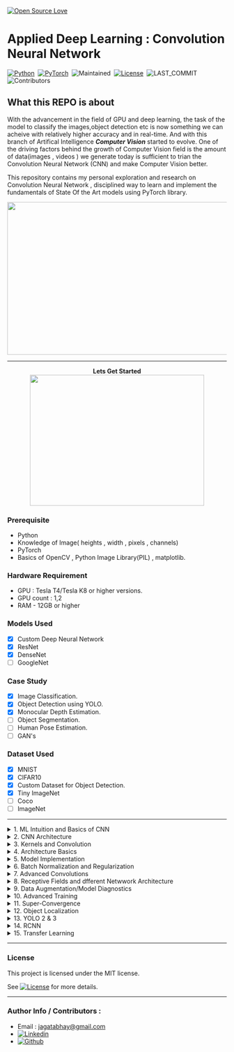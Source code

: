 [![Open Source Love](https://badges.frapsoft.com/os/v1/open-source.png?v=103)](https://github.com/ellerbrock/open-source-badges/)


# Applied Deep Learning : Convolution Neural Network

[![Python](https://img.shields.io/badge/Language%20%26%20Version-Python%203.6%2B-brightgreen?logo=python)](https://www.python.org/)&nbsp;&nbsp;[![PyTorch](https://img.shields.io/badge/Library-PyTorch-brightgreen?logo=pytorch)](https://pytorch.org)&nbsp;&nbsp;![Maintained](https://img.shields.io/badge/Maintained-Yes-brightgreen?logo=github)&nbsp;&nbsp;[![License](https://img.shields.io/badge/LICENSE-MIT-brightgreen)](https://github.com/jagatabhay/TSAI/blob/master/LICENSE)&nbsp;&nbsp;![LAST_COMMIT](https://img.shields.io/github/last-commit/jagatabhay/TSAI)&nbsp;&nbsp;![Contributors](https://img.shields.io/github/contributors/jagatabhay/TSAI?style=plastic)&nbsp;&nbsp;


## What this REPO is about


With the advancement in the field of GPU and deep learning, the task of the model to classify the images,object detection etc is now something we can acheive with relatively higher accuracy and in real-time. And with this branch of Artifical Intelligence ***Computer Vision*** started to evolve. One of the driving factors behind the growth of Computer Vision field is the amount of data(images , videos ) we generate today is sufficient to trian the Convolution Neural Network (CNN) and make Computer Vision better.

This repository contains my personal exploration and research on Convolution Neural Network , disciplined way to learn and implement the fundamentals of State Of the Art models using PyTorch library.

<p align = 'center'>
  <img width = '600' height = '350' src = "https://github.com/jagatabhay/miscellaneous/blob/master/humanpose.gif">
 </p>


---

<p align="center">
  <b> Lets Get Started </b><br>
  <img width="400" height="300" src="https://github.com/jagatabhay/miscellaneous/blob/master/gettingstartedlogo.png">
</p>



### Prerequisite
- Python
- Knowledge of Image( heights , width , pixels , channels)
- PyTorch
- Basics of OpenCV , Python Image Library(PIL) , matplotlib.


### Hardware Requirement
- GPU : Tesla T4/Tesla K8 or higher versions.
- GPU count : 1,2
- RAM - 12GB or higher


### Models Used
- [x] Custom Deep Neural Network
- [x] ResNet
- [x] DenseNet
- [ ] GoogleNet

### Case Study
- [x] Image Classification.
- [x] Object Detection using YOLO.
- [x] Monocular Depth Estimation.
- [ ] Object Segmentation.
- [ ] Human Pose Estimation.
- [ ] GAN's

### Dataset Used
- [x] MNIST
- [x] CIFAR10
- [x] Custom Dataset for Object Detection.
- [x] Tiny ImageNet
- [ ] Coco
- [ ] ImageNet

---

<details>
  <summary>1. ML Intuition and Basics of CNN </summary>
   
 &nbsp;

Basics of python can be learnt on YouTube. Channels like Corey Shagffer [![YouTubeLogo](https://github.com/jagatabhay/TSAI/blob/master/S13/logo.png)](https://www.youtube.com/playlist?list=PL-osiE80TeTt2d9bfVyTiXJA-UTHn6WwU) and Telusko [![YouTubeLogo](https://github.com/jagatabhay/TSAI/blob/master/S13/logo.png)](https://www.youtube.com/c/Telusko/playlists) helped me a lot to learn about python basics.


Basics of CNN , how CNN learns , how different channels are formed , how DNN make sense of the inputs it gets ( __Features -> Edges & Gradients -> Textures -> Patterns -> Part of Objects -> Objects -> Scenes__ )Please see below. Resemblance of Human brain , eyes with computer vision field.

<p align='center'>
  <img src="https://github.com/jagatabhay/miscellaneous/blob/master/Edges%20and%20Gradient.PNG">
</p>

</details>

<details>
  <summary>2. CNN Architecture </summary>

&nbsp;

Basic CNN Architecture , maintain symmetry by chosing odd size kernel(Example : 3X3 , 5X5), importance of choosing 3X3 kernel over 5X5 or higher odd kernel , Max-Pooling  , Receptive Field.
  
<p align='center'>
  <img src= 'https://github.com/jagatabhay/miscellaneous/blob/master/RF.gif'>
</p>
 
</details>
 
<details>
  <summary>3. Kernels and Convolution </summary>
  
&nbsp;
  
Basic Pytorch architecture for working with neural networks, introduction to nn.Module, optimizers, forward and backward pass, datasets, how to apply simple augmentation.
 </details>


<details>
<summary>4. Architecture Basics</summary>

&nbsp;

CNN Architecture components Fully Connected Layer , Drop-Out , Softmax , Learning-Rate , Batch-Size.

Work link Summary :
- Train MNIST Dataset to get 99.40% accuracy with given contraint. Kindly check the [worklink](https://github.com/jagatabhay/S4) to know more.
- Parameters : 
- Epoch : 20
- Learning Rate
- Batch Size 
- Highest Accuracy - 
- [Work Link](https://github.com/jagatabhay/S4)
<p align='center'>
  <img width = 300 height = 200 src= 'https://github.com/jagatabhay/miscellaneous/blob/master/fullyconnectedlayer.png'>
  <img width = 300 height = 200 src= 'https://github.com/jagatabhay/miscellaneous/blob/master/droput.gif'>
  <img width = 300 height = 200 src= 'https://github.com/jagatabhay/miscellaneous/blob/master/LR.jpg'>
  </p>

</details>



<details>
<summary>5. Model Implementation</summary>

&nbsp;

Step by step approach to build neural network , debugg , and to optimize to get the best accuracy.
Kindly check [worklink](https://github.com/jagatabhay/S5) to know more.

Work link Summary :
- Train MNIST Dataset to get 99.40% accuracy with given contraint. Kindly check the [worklink](https://github.com/jagatabhay/S5) to know more.
- Parameters : 
- Epoch : 15
- Learning Rate :
- Batch Size :
- Highest Accuracy - 
- [Work Link](https://github.com/jagatabhay/S5)
</details>



<details>
<summary>6. Batch Normalization and Regularization</summary>
  
&nbsp;

Importance of Normalization , Batch normalization , Regularization of Datasets. Thin line difference between normalization and equalization.
 
Work link Summary :
- Train MNIST Dataset to get 99.40% accuracy with contraint and add regularization to it.Kindly check the [worklink](https://github.com/jagatabhay/TSAI/tree/master/S6) to know more.
- Parameters : 
- Epoch : 15
- Learning Rate :
- Batch Size :
- Highest Accuracy - 
- [Work Link](https://github.com/jagatabhay/TSAI/tree/master/S6)

<p align = 'center'>
  <img width = 400 height = 400 src = 'https://github.com/jagatabhay/miscellaneous/blob/master/normalization.png'>
 </p>
 
 </details>


<details>
<summary>7. Advanced Convolutions </summary>

&nbsp;

Different Types of convolution like Normal Convoultion, Dilated Convolutions, Pointwise Convolution(1x1), DECONVOLUTION or Fractionally Strided OR Transpose Convolution, Pixel Shuffle Algorithm, Depthwise Separable Convolution, Grouped Convolution. Dilated, Depthwise , Grouped is shown below respectively.

Work link Summary :
- Train CIFAR10 Dataset to get more that 80% accuracy with contraints.Kindly check the [worklink](https://github.com/jagatabhay/TSAI/tree/master/S7) to know more.
- Parameters : 
- Epoch : 15
- Learning Rate :
- Batch Size :
- Highest Accuracy - 
- [Work Link](https://github.com/jagatabhay/TSAI/tree/master/S7)


<p align = 'center'>
  <img width = 350 height = 250 src = 'https://github.com/jagatabhay/miscellaneous/blob/master/dilatedConvulation.gif'>
  <img width = 350 height = 250 src = 'https://github.com/jagatabhay/miscellaneous/blob/master/depthwise.png'>
  <img width = 350 height = 250 src = 'https://github.com/jagatabhay/miscellaneous/blob/master/groupedconvulation.png'>
 </p> 
</details>


<details>
<summary>8. Receptive Fields and dfferent Netwwork Architecture </summary>

&nbsp;

Introduction to different neural network architecture like AlexNet , VGG , ResNet, GoogleNet, Inception, ResNext. Different Version of it. Importance of having multiple Receptive field.

Work link Summary :
- Train CIFAR10 Dataset to get more that 85% accuracy using ResNet-18 architecture. Kindly check the [worklink](https://github.com/jagatabhay/TSAI/tree/master/S8) to know more.
- Model :
- Epoch : 15
- Learning Rate :
- Batch Size :
- Highest Accuracy - 
- [Work Link](https://github.com/jagatabhay/TSAI/tree/master/S8)

<p align = 'center'>
  <img width = 400 height = 400 src='https://github.com/jagatabhay/miscellaneous/blob/master/AlexNet.png'>
  <img width = 400 height = 400 src='https://github.com/jagatabhay/miscellaneous/blob/master/VGGNet.png'>
  <img width = 400 height = 400 src='https://github.com/jagatabhay/miscellaneous/blob/master/ResNet.png'>
</p>

</details>


<details>
<summary>9. Data Augmentation/Model Diagnostics </summary>

&nbsp;

One of the easy way to increase accuracy is to increase the receptive field(core idea of ResNet architecturec). One of the way also include regularization like DropOut , Batch Normalization , L1/L2 Regularization. All the above topic will fall short if the dataset is limited. And to tackle this we can use __Data Augmentation__ strategy.
Please see some the strategy mentiond images.

Work link Summary :
- Implement Augmentation module , GRADCAM module. And train the CIFAR10 dataset to achieve 87%+ accuracy. Kindly check the [worklink](https://github.com/jagatabhay/TSAI/tree/master/S9) to know more.
- Model :
- Epoch : 15
- Learning Rate :
- Batch Size :
- Highest Accuracy - 
- [Work Link]https://github.com/jagatabhay/TSAI/tree/master/S9)

<p align = 'center'>
  <img width = 300 , height = 300 src = 'https://github.com/jagatabhay/miscellaneous/blob/master/DA1.png'>
  <img width = 300 , height = 300 src = 'https://github.com/jagatabhay/miscellaneous/blob/master/DA2.png'>
  <img width = 300 , height = 300 src = 'https://github.com/jagatabhay/miscellaneous/blob/master/DA3.png'>
</p>

</details>


<details>
<summary>10. Advanced Training </summary>

LR Finder.
This need to update.
[Work Link](https://github.com/jagatabhay/TSAI/tree/master/S10)
</details>


<details>
<summary>11. Super-Convergence </summary>

Implementation of phenomenon( Super-Convergence/One Cycle Policy) where a neural network can be trained on a faster magnitude than a standard training without hampering accuracy of the model.This is the implementation of reasearch paper [discussed here](https://arxiv.org/pdf/1708.07120.pdf). An intuition to implement this is that large learning rates regularize the training, hence requiring a reduction of all other forms of regularization in order to preserve the optimal balance. 

Work link Summary :
- Implement one-cycle policy along with data-augmentation strategy ad show GRADCAM module. And train the CIFAR10 dataset to achieve 90%+ accuracy. Kindly check the [worklink](https://github.com/jagatabhay/TSAI/tree/master/S11) to know more.
- Model :
- Epoch : 15
- Learning Rate :
- Batch Size :
- Highest Accuracy - 
- [Work Link](https://github.com/jagatabhay/TSAI/tree/master/S11)


</details>


<details>
<summary>12. Object Localization </summary>

[Work Link](https://github.com/jagatabhay/TSAI/tree/master/S12)
</details>



<details>
<summary>13. YOLO 2 & 3 </summary>
[Work Link](https://github.com/jagatabhay/TSAI/tree/master/S13)
</details>


<details>
  <summary>14. RCNN </summary>
  
  This needs to be update.
</details>

<details>
  <summary>15. Transfer Learning</summary>
  
  this need to be updated
</details>


---


### License 

This project is licensed under the MIT license.

See [![License](https://img.shields.io/badge/LICENSE-MIT-brightgreen)](https://github.com/jagatabhay/TSAI/blob/master/LICENSE) for more details.

---


### Author Info / Contributors :
- Email : [jagatabhay@gmail.com](jagatabhay@gmail.com)
- [![Linkedin](https://github.com/jagatabhay/TSAI/blob/master/logo.png)](https://www.linkedin.com/in/jagatnandan-prasad-240042129/)
- [![Github](https://github.com/jagatabhay/TSAI/blob/master/S13/githublogo.png)](https://github.com/jagatabhay)
